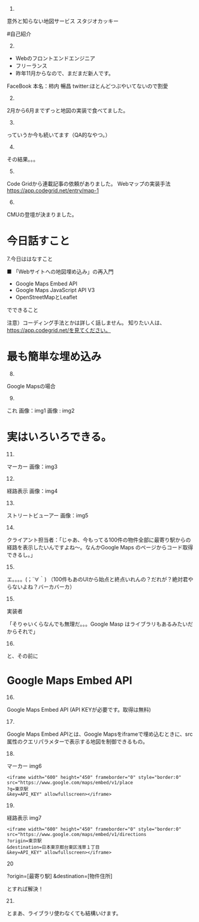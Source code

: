 1.

意外と知らない地図サービス
スタジオカッキー

#自己紹介

2.

- Webのフロントエンドエンジニア
- フリーランス
- 昨年11月からなので、まだまだ新人です。

FaceBook 本名：柿内 暢昌
twitter:ほとんどつぶやいてないので割愛

2.


2月から6月までずっと地図の実装で食べてました。


3.

っていうか今も続いてます（QA的なやつ。）



4.


その結果。。。


5.


Code Gridから連載記事の依頼がありました。
Webマップの実装手法
https://app.codegrid.net/entry/map-1


6.

CMUの登壇が決まりました。

# 今日話すこと

7.今日ははなすこと

■ 「Webサイトへの地図埋め込み」の再入門

  - Google Maps Embed API
  - Google Maps JavaScript API V3
  - OpenStreetMapとLeaflet

  でできること

注意）コーディング手法とかは詳しく話しません。
知りたい人は、https://app.codegrid.net/を見てください。

# 最も簡単な埋め込み

8.

Google Mapsの場合

9.

これ
画像：img1
画像 : img2

# 実はいろいろできる。

11.

マーカー
画像：img3

12.

経路表示
画像：img4

13.

ストリートビューアー
画像：img5

14.

クライアント担当者：「じゃあ、今もってる100件の物件全部に最寄り駅からの経路を表示したいんですよね〜。なんかGoogle Maps のページからコード取得できるし。」


15.

エ。。。。(；´∀｀)
（100件もあのUIから始点と終点いれんの？だれが？絶対君やらないよね？バーカバーカ）

15.
実装者

「そりゃいくらなんでも無理だ。。。Google Masp はライブラリもあるみたいだからそれで」

16.

と、その前に

# Google Maps Embed API

16.

Google Maps Embed API
(API KEYが必要です。取得は無料)

17.

Google Maps Embed APIとは、Google Mapsをiframeで埋め込むときに、src属性のクエリパラメターで表示する地図を制御できるもの。

18.

マーカー
img6

```
<iframe width="600" height="450" frameborder="0" style="border:0"
src="https://www.google.com/maps/embed/v1/place
?q=東京駅
&key=API_KEY" allowfullscreen></iframe>
```

19.

経路表示
img7
```
<iframe width="600" height="450" frameborder="0" style="border:0"
src="https://www.google.com/maps/embed/v1/directions
?origin=東京駅
&destination=日本東京都台東区浅草１丁目
&key=API_KEY" allowfullscreen></iframe>
```

20

?origin=[最寄り駅]
&destination=[物件住所]

とすれば解決！

21.

とまあ、ライブラリ使わなくても結構いけます。
